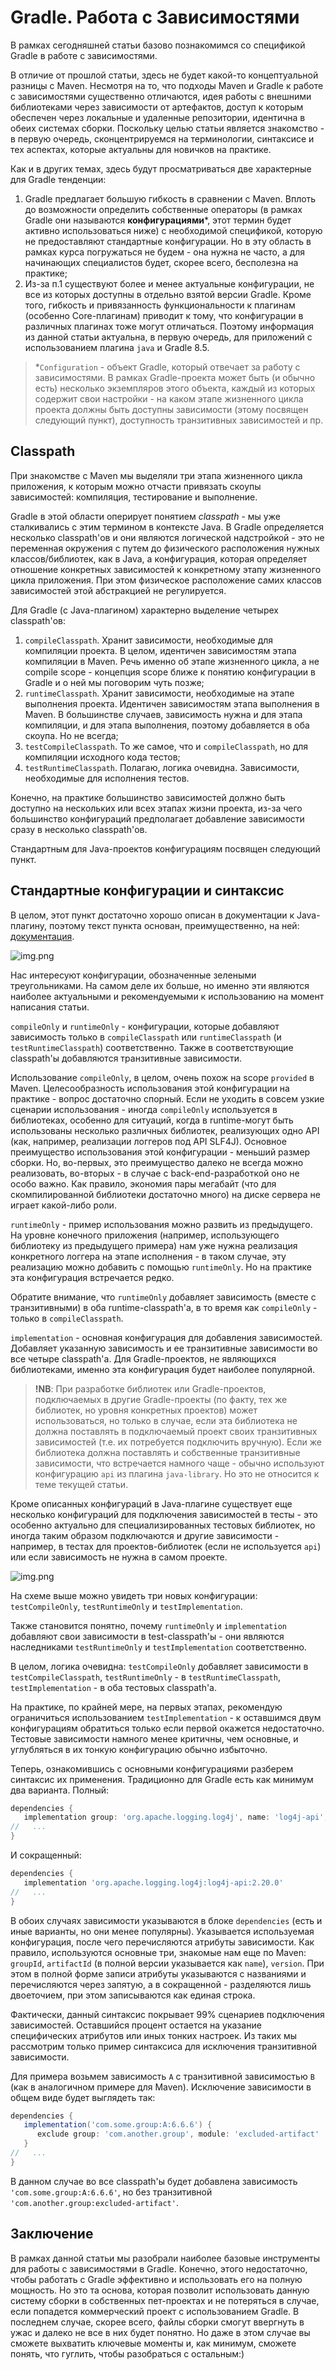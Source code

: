 # Gradle. Работа с Зависимостями

В рамках сегодняшней статьи базово познакомимся со спецификой Gradle в работе с зависимостями.

В отличие от прошлой статьи, здесь не будет какой-то концептуальной разницы с Maven. Несмотря на то, что подходы
Maven и Gradle к работе с зависимостями существенно отличаются, идея работы с внешними библиотеками через зависимости
от артефактов, доступ к которым обеспечен через локальные и удаленные репозитории, идентична в обеих системах сборки.
Поскольку целью статьи является знакомство - в первую очередь, сконцентрируемся на терминологии, синтаксисе и тех
аспектах, которые актуальны для новичков на практике.

Как и в других темах, здесь будут просматриваться две характерные для Gradle тенденции:

1. Gradle предлагает большую гибкость в сравнении с Maven. Вплоть до возможности определить собственные операторы (в
   рамках Gradle они называются **конфигурациями***, этот термин будет активно использоваться ниже) с необходимой
   спецификой, которую не предоставляют стандартные конфигурации. Но в эту область в рамках курса погружаться не
   будем - она нужна не часто, а для начинающих специалистов будет, скорее всего, бесполезна на практике;
2. Из-за п.1 существуют более и менее актуальные конфигурации, не все из которых доступны в отдельно
   взятой версии Gradle. Кроме того, гибкость и привязанность функциональности к плагинам (особенно Core-плагинам)
   приводит к тому, что конфигурации в различных плагинах тоже могут отличаться. Поэтому информация из данной статьи
   актуальна, в первую очередь, для приложений с использованием плагина `java` и Gradle 8.5.

> *`Configuration` - объект Gradle, который отвечает за работу с зависимостями. В рамках Gradle-проекта может быть
> (и обычно есть) несколько экземпляров этого объекта, каждый из которых содержит свои настройки - на каком этапе
> жизненного цикла проекта должны быть доступны зависимости (этому посвящен следующий пункт), доступность транзитивных
> зависимостей и пр.

## Classpath

При знакомстве с Maven мы выделяли три этапа жизненного цикла приложения, к которым можно отчасти привязать скоупы
зависимостей: компиляция, тестирование и выполнение.

Gradle в этой области оперирует понятием _classpath_ - мы уже сталкивались с этим термином в контексте Java. В Gradle
определяется несколько classpath'ов и они являются логической надстройкой - это не переменная окружения с путем до
физического расположения нужных классов/библиотек, как в Java, а конфигурация, которая определяет отношение
конкретных зависимостей к конкретному этапу жизненного цикла приложения. При этом физическое расположение самих
классов зависимостей этой абстракцией не регулируется.

Для Gradle (с Java-плагином) характерно выделение четырех classpath'ов:

1. `compileClasspath`. Хранит зависимости, необходимые для компиляции проекта. В целом, идентичен зависимостям этапа
   компиляции в Maven. Речь именно об этапе жизненного цикла, а не compile scope - концепция scope ближе к понятию
   конфигурации в Gradle и о ней мы поговорим чуть позже;
2. `runtimeClasspath`. Хранит зависимости, необходимые на этапе выполнения проекта. Идентичен зависимостям этапа
   выполнения в Maven. В большинстве случаев, зависимость нужна и для этапа компиляции, и для этапа выполнения,
   поэтому добавляется в оба скоупа. Но не всегда;
3. `testCompileClasspath`. То же самое, что и `compileClasspath`, но для компиляции исходного кода тестов;
4. `testRuntimeClasspath`. Полагаю, логика очевидна. Зависимости, необходимые для исполнения тестов.

Конечно, на практике большинство зависимостей должно быть доступно на нескольких или всех этапах жизни проекта,
из-за чего большинство конфигураций предполагает добавление зависимости сразу в несколько classpath'ов.

Стандартным для Java-проектов конфигурациям посвящен следующий пункт.

## Стандартные конфигурации и синтаксис

В целом, этот пункт достаточно хорошо описан в документации к Java-плагину, поэтому текст пункта основан,
преимущественно, на ней:
[документация](https://docs.gradle.org/current/userguide/java_plugin.html#sec:java_plugin_and_dependency_management).

![img.png](javaDependencyConfigurations.png)

Нас интересуют конфигурации, обозначенные зелеными треугольниками. На самом деле их больше, но именно эти являются
наиболее актуальными и рекомендуемыми к использованию на момент написания статьи.

`compileOnly` и `runtimeOnly` - конфигурации, которые добавляют зависимость только в `compileClasspath` или
`runtimeClasspath` (и `testRuntimeClasspath`) соответственно. Также в соответствующие classpath'ы добавляются
транзитивные зависимости.

Использование `compileOnly`, в целом, очень похож на scope `provided` в Maven. Целесообразность использования этой
конфигурации на практике - вопрос достаточно спорный. Если не уходить в совсем узкие сценарии использования - иногда
`compileOnly` используется в библиотеках, особенно для ситуаций, когда в runtime-могут быть использованы несколько
различных библиотек, реализующих одно API (как, например, реализации логгеров под API SLF4J). Основное преимущество
использования этой конфигурации - меньший размер сборки. Но, во-первых, это преимущество далеко не всегда можно
реализовать, во-вторых - в случае с back-end-разработкой оно не особо важно. Как правило, экономия пары мегабайт
(что для скомпилированной библиотеки достаточно много) на диске сервера не играет какой-либо роли.

`runtimeOnly` - пример использования можно развить из предыдущего. На уровне конечного приложения (например,
использующего библиотеку из предыдущего примера) нам уже нужна реализация конкретного логгера на этапе исполнения -
в таком случае, эту реализацию можно добавить с помощью `runtimeOnly`. Но на практике эта конфигурация встречается
редко.

Обратите внимание, что `runtimeOnly` добавляет зависимость (вместе с транзитивными) в оба runtime-classpath'а, в то
время как `compileOnly` - только в `compileClasspath`.

`implementation` - основная конфигурация для добавления зависимостей. Добавляет указанную зависимость и ее
транзитивные зависимости во все четыре classpath'а. Для Gradle-проектов, не являющихся библиотеками, именно эта
конфигурация будет наиболее популярной.

> **!NB**: При разработке библиотек или Gradle-проектов, подключаемых в другие Gradle-проекты (по факту, тех же
> библиотек, но уровня конкретных проектов) может использоваться, но только в случае, если эта библиотека не должна
> поставлять в подключаемый проект своих транзитивных зависимостей (т.е. их потребуется подключить вручную). Если же
> библиотека должна поставлять и собственные транзитивные зависимости, что встречается намного чаще - обычно используют
> конфигурацию `api` из плагина `java-library`. Но это не относится к теме текущей статьи.
 
Кроме описанных конфигураций в Java-плагине существует еще несколько конфигураций для подключения зависимостей в 
тесты - это особенно актуально для специализированных тестовых библиотек, но иногда таким образом подключаются и 
другие зависимости - например, в тестах для проектов-библиотек (если не используется `api`) или если зависимость не 
нужна в самом проекте.

![img.png](javaTestDependencyConfigurations.png)

На схеме выше можно увидеть три новых конфигурации: `testCompileOnly`, `testRuntimeOnly` и `testImplementation`.

Также становится понятно, почему `runtimeOnly` и `implementation` добавляют свои зависимости в test-classpath'ы - 
они являются наследниками `testRuntimeOnly` и `testImplementation` соответственно.

В целом, логика очевидна: `testCompileOnly` добавляет зависимости в `testCompileClasspath`, `testRuntimeOnly` - в 
`testRuntimeClasspath`, `testImplementation` - в оба тестовых classpath'а. 

На практике, по крайней мере, на первых этапах, рекомендую ограничиться использованием `testImplementation` - к 
оставшимся двум конфигурациям обратиться только если первой окажется недостаточно. Тестовые зависимости намного 
менее критичны, чем основные, и углубляться в их тонкую конфигурацию обычно избыточно.

Теперь, ознакомившись с основными конфигурациями разберем синтаксис их применения. Традиционно для Gradle есть как 
минимум два варианта.
Полный:

```groovy
dependencies {
   implementation group: 'org.apache.logging.log4j', name: 'log4j-api', version: '2.20.0'
//   ...
}
```

И сокращенный:

```groovy
dependencies {
   implementation 'org.apache.logging.log4j:log4j-api:2.20.0'
//   ...
}
```

В обоих случаях зависимости указываются в блоке `dependencies` (есть и иные варианты, но они менее популярны). 
Указывается используемая конфигурация, после чего перечисляются атрибуты зависимости. Как правило, используются 
основные три, знакомые нам еще по Maven: `groupId`, `artifactId` (в полной версии указывается как `name`), `version`.
При этом в полной форме записи атрибуты указываются с названиями и перечисляются через запятую, а в сокращенной - 
разделяются лишь двоеточием, при этом записываются как единая строка. 

Фактически, данный синтаксис покрывает 99% сценариев подключения зависимостей. Оставшийся процент остается на 
указание специфических атрибутов или иных тонких настроек. Из таких мы рассмотрим только пример синтаксиса для 
исключения транзитивной зависимости.

Для примера возьмем зависимость `A` с транзитивной зависимостью `B` (как в аналогичном примере для Maven). 
Исключение зависимости в общем виде будет выглядеть так:

```groovy
dependencies {
   implementation('com.some.group:A:6.6.6') {
      exclude group: 'com.another.group', module: 'excluded-artifact'
   }
//   ...
}
```

В данном случае во все classpath'ы будет добавлена зависимость `'com.some.group:A:6.6.6'`, но без транзитивной 
`'com.another.group:excluded-artifact'`.

## Заключение

В рамках данной статьи мы разобрали наиболее базовые инструменты для работы с зависимостями в Gradle. Конечно, этого 
недостаточно, чтобы работать с Gradle эффективно и использовать его на полную мощность. Но это та основа, которая 
позволит использовать данную систему сборки в собственных пет-проектах и не потеряться в случае, если попадется 
коммерческий проект с использованием Gradle. В последнем случае, скорее всего, файлы сборки смогут ввергнуть в ужас 
и далеко не все в них будет понятно. Но даже в этом случае вы сможете выхватить ключевые моменты и, как минимум, 
сможете понять, что гуглить, чтобы разобраться с остальным:)





